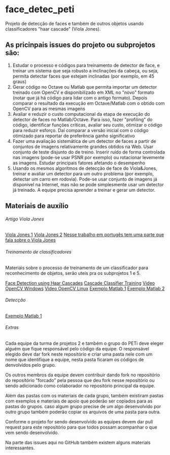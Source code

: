 # face_detec_peti

Projeto de detecção de faces e também de outros objetos usando classificadores "haar cascade" (Viola Jones).

## As pricinpais issues do projeto ou subprojetos são:

1. Estudar o processo e códigos para treinamento de detector de face, e treinar um sistema que seja robusto a inclinações da cabeça, ou seja, permita detectar faces que estejam inclinadas (por exemplo, em 45 graus)
2. Gerar código no Octave ou Matlab que permita importar um detector treinado com OpenCV e disponibilizado em XML no "novo" formato (notar que já há código para lidar com o antigo formato). Depois comparar o resultado da execução em Octave/Matlab com o obtido com OpenCV para as mesmas imagens
3. Avaliar e reduzir o custo computacional da etapa de execução do detector de faces no Matlab/Octave. Para isso, fazer "profiling" do código, identificar funções críticas, avaliar seu custo, otimizar o código para reduzir esforço. Daí comparar a versão inicial com o código otimizado para reportar de preferência ganho significativo
4. Fazer uma avaliação sistemática de um detector de faces a partir de conjuntos de imagens relativamente grandes obtidos na Web. Usar conjunto de teste disjunto do de treino. Inserir ruído de forma controlada nas imagens (pode-se usar PSNR por exemplo) ou rotacionar levemente as imagens. Estudar principais fatores afetando o desempenho
5. Usando os mesmos algoritmos de detecção de face do Viola&Jones, treinar e avaliar um detector para um outro problema (por exemplo, detectar um carro em rodovia). Pode-se usar conjunto de imagens já disponível na Internet, mas não se pode simplesmente usar um detector já treinado. A equipe precisa aprender a treinar e gerar um detector.

## Materiais de auxílio

###### Artigo Viola Jones
[Viola Jones 1](https://www.cs.cmu.edu/~efros/courses/LBMV07/Papers/viola-cvpr-01.pdf)
[Viola Jones 2](http://www.vision.caltech.edu/html-files/EE148-2005-Spring/pprs/viola04ijcv.pdf)
[Nesse trabalho em portugês tem uma parte que fala sobre o Viola Jones](http://www.di.ubi.pt/~hugomcp/doc/SilvioFilipe.pdf)


###### Treinamento de classificadores

Materiais sobre o processo de treinamento de um classificador para reconhecimento de objetos, serão uteis pra os subprojetos 1 e 5.


[Face Detection using Haar Cascades](http://docs.opencv.org/trunk/d7/d8b/tutorial_py_face_detection.html#gsc.tab=0)
[Cascade Classifier Training](http://docs.opencv.org/trunk/dc/d88/tutorial_traincascade.html#gsc.tab=0)
[Video OpenCV Windows](https://www.youtube.com/watch?v=yXm4heIHRr4)
[Video OpenCV Linux](https://www.youtube.com/watch?v=WEzm7L5zoZE)
[Exemplo Matlab 1](https://www.mathworks.com/matlabcentral/fileexchange/44545-train-cascade-object-detector)
[Exemplo Matlab 2](https://www.mathworks.com/matlabcentral/fileexchange/36855-face-parts-detection)

###### Detecção

[Exemplo Matlab 1](https://www.mathworks.com/matlabcentral/fileexchange/29437-viola-jones-object-detection)

###### Extras

Cada equipe da turma de projetos 2 e também o grupo do PETi deve eleger alguém que fique responsável pelo código da equipe. O responsável elegido deve dar fork neste repositório e criar uma pasta nele com um nome que identifique a equipe, nesta pasta ficaram os códigos de denvolvidos pelo grupo.

Os outros membros da equipe devem contribuir dando fork no repositório do repositório "forcado" pela pessoa que deu fork nesse repositório ou sendo adicionado como colaborador no repositório principal da equipe.

Além das pastas com os materiais de cada grupo, também existiram pastas com exemplos e materiais de apoio que poderão ser copiados para as pastas do grupos. caso algum grupo precise de um algo desenvolvido por outro grupo também poderão copiar os arquivos de uma pasta para outra.

Conforme o projeto for sendo desenvolvido as equipes devem dar pull request para este repositório para que todos possam acompanhar o que vem sendo desenvolvido.

Na parte das issues aqui no GitHub também existem alguns materiais interessantes.

